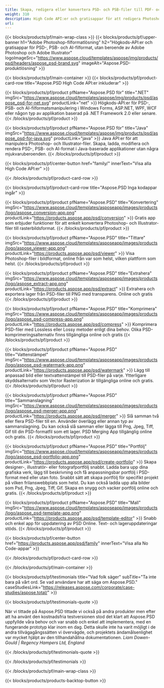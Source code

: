 ```yaml
---
title: Skapa, redigera eller konvertera PSD- och PSB-filer till PDF- och bildformat
weight: 310
description: High Code API:er och gratisappar för att redigera Photoshop-filer. Möjlighet att uppdatera lageregenskaper, lägga till vattenstämplar rotera skala Flip Crop Dithering Raster Conversion.
url: 
---
```


{{< blocks/products/pf/main-wrap-class >}}
{{< blocks/products/pf/upper-banner h1="Adobe Photoshop-filformatlösning" h2="Högkods-API:er och gratisappar för PSD-, PSB- och AI-filformat, utan beroende av Adobe Photoshop och Adobe Illustrator" logoImageSrc="https://www.aspose.cloud/templates/aspose/img/products/psd/headers/aspose_psd-brand.svg" imageAlt="Aspose.PSD-produktlösning" >}}

{{< blocks/products/pf/main-container >}}
{{< blocks/products/pf/product-card-row title="Aspose.PSD High Code API:er inkluderar" >}}

{{< blocks/products/pf/product pfName="Aspose.PSD för" title=".NET" imgSrc="https://www.aspose.cloud/templates/aspose/img/products/psd/aspose_psd-for-net.svg" productLink="net" >}}
Högkods-API:er för PSD-, PSB- och AI-filformatsmanipulering i Windows Forms, ASP.NET, WPF, WCF eller någon typ av applikation baserad på .NET Framework 2.0 eller senare.
{{< /blocks/products/pf/product >}}

{{< blocks/products/pf/product pfName="Aspose.PSD för" title="Java" imgSrc="https://www.aspose.cloud/templates/aspose/img/products/psd/aspose_psd-for-java.svg" productLink="java" >}}
Java API:er för att manipulera Photoshop- och Illustrator-filer. Skapa, ladda, modifiera och rendera PSD-, PSB- och AI-format i Java-baserade applikationer utan några mjukvaruberoenden.
{{< /blocks/products/pf/product >}}

{{< blocks/products/pf/center-button href="family/" innerText="Visa alla High Code API:er" >}}

{{< /blocks/products/pf/product-card-row >}}

{{< blocks/products/pf/product-card-row title="Aspose.PSD Inga kodappar ingår" >}}

{{< blocks/products/pf/product pfName="Aspose.PSD" title="Konvertering" imgSrc="https://www.aspose.cloud/templates/asposeapp/images/products/logo/aspose_conversion-app.png" productLink="https://products.aspose.app/psd/conversion" >}}
Gratis app som erbjuder funktioner för att enkelt konvertera Photoshop- och Illustrator-filer till rasterbildsformat.
{{< /blocks/products/pf/product >}}

{{< blocks/products/pf/product pfName="Aspose.PSD" title="Tittare" imgSrc="https://www.aspose.cloud/templates/asposeapp/images/products/logo/aspose_viewer-app.png" productLink="https://products.aspose.app/psd/viewer" >}}
Visa Photoshop-filer i bildformat, online från var som helst, vilken plattform som helst.
{{< /blocks/products/pf/product >}}

{{< blocks/products/pf/product pfName="Aspose.PSD" title="Extrahera" imgSrc="https://www.aspose.cloud/templates/asposeapp/images/products/logo/aspose_extract-app.png" productLink="https://products.aspose.app/psd/extract" >}}
Extrahera och exportera lager från PSD-filer till PNG med transparens. Online och gratis
{{< /blocks/products/pf/product >}}

{{< blocks/products/pf/product pfName="Aspose.PSD" title="Komprimera" imgSrc="https://www.aspose.cloud/templates/asposeapp/images/products/logo/aspose_psd-compress-app.png" productLink="https://products.aspose.app/psd/compress" >}}
Komprimera PSD-filer med Lossless eller Lossy metoder enligt dina behov. Olika PSD-komprimeringsalternativ finns tillgängliga online och gratis
{{< /blocks/products/pf/product >}}

{{< blocks/products/pf/product pfName="Aspose.PSD" title="Vattenstämpel" imgSrc="https://www.aspose.cloud/templates/asposeapp/images/products/logo/aspose_psd-watermark-app.png" productLink="https://products.aspose.app/psd/watermark" >}}
Lägg till anpassad bild eller textvattenstämpel till PSD-filer på varje. Ytterligare skyddsalternativ som Vector Rasterization är tillgängliga online och gratis.
{{< /blocks/products/pf/product >}}

{{< blocks/products/pf/product pfName="Aspose.PSD" title="Sammanslagning" imgSrc="https://www.aspose.cloud/templates/asposeapp/images/products/logo/aspose_psd-merger-app.png" productLink="https://products.aspose.app/psd/merger" >}}
Slå samman två eller flera PSD-filer till en. Använder överlägg eller annan typ av sammanslagning. Du kan också slå samman eller lägga till Png, Jpeg, Tiff, Gif till din PSD-formatfil som ett lager. PSD Merging App tillgänglig online och gratis.
{{< /blocks/products/pf/product >}}

{{< blocks/products/pf/product pfName="Aspose.PSD" title="Portfölj" imgSrc="https://www.aspose.cloud/templates/asposeapp/images/products/logo/aspose_psd-portfolio-app.png" productLink="https://products.aspose.app/psd/create-portfolio" >}}
Skapa designer-, illustratör- eller fotografportfölj snabbt. Ladda bara upp dina grafiska verk, lägg till beskrivning och få anpassningsbar portfölj i PSD-format med eller utan foto. Snabbt sätt att skapa portfölj för specifikt projekt på vilken frilanswebbplats som helst. Du kan också ladda upp alla bilder som Psd, Png, Jpeg, Tiff, Gif. Skapa en snygg och vacker portfölj online och gratis.
{{< /blocks/products/pf/product >}}

{{< blocks/products/pf/product pfName="Aspose.PSD" title="Mall" imgSrc="https://www.aspose.cloud/templates/asposeapp/images/products/logo/aspose_psd-template-app.png" productLink="https://products.aspose.app/psd/template-editor" >}}
Snabb och enkel app för uppdatering av PSD Online. Text- och lageruppdateringar stöds.
{{< /blocks/products/pf/product >}}

{{< blocks/products/pf/center-button href="https://products.aspose.app/psd/family" innerText="Visa alla No Code-appar" >}}

{{< /blocks/products/pf/product-card-row >}}

{{< /blocks/products/pf/main-container >}}

{{< blocks/products/pf/testimonials title="Vad folk säger" subTitle="Ta inte bara på vårt ord. Se vad användare har att säga om Aspose.PSD." caseStudiesLink="https://releases.aspose.com/corporate/case-studies/aspose.total/" >}}

{{< blocks/products/pf/testimonials-quote >}}
<p class="first">
 När vi tittade på Aspose.PSD tittade vi också på andra produkter men efter att ha använt den kostnadsfria testversionen stod det klart att Aspose.PSD uppfyllde våra behov och var snabb och enkel att implementera, med en fungerande prototyp klar inom en dag. Detta skulle inte ha varit möjligt i de andra tillvägagångssätten vi övervägde, och projektets ändamålsenlighet var mycket hjälpt av den tillhandahållna dokumentationen.
 <em>
  Liam Dowen-Gould | Regency Hampers Ltd, England
 </em>
</p>

{{< /blocks/products/pf/testimonials-quote >}}

{{< /blocks/products/pf/testimonials >}}

{{< /blocks/products/pf/main-wrap-class >}}

{{< blocks/products/products-backtop-button >}}
